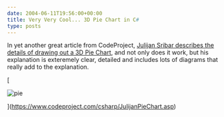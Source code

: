 ```yaml
---
date: 2004-06-11T19:56:00+00:00
title: Very Very Cool... 3D Pie Chart in C#
type: posts
---
```

In yet another great article from CodeProject, [Julijan Sribar describes the details of drawing out a 3D Pie Chart](https://www.codeproject.com/csharp/JulijanPieChart.asp), and not only does it work, but his explanation is exteremely clear, detailed and includes lots of diagrams that really add to the explanation.

[

<img alt="pie" hspace="0" src="http://msdn.microsoft.com/vbasic/art/blogart/piechart1.jpg" align="baseline" border="0" />

](https://www.codeproject.com/csharp/JulijanPieChart.asp)
